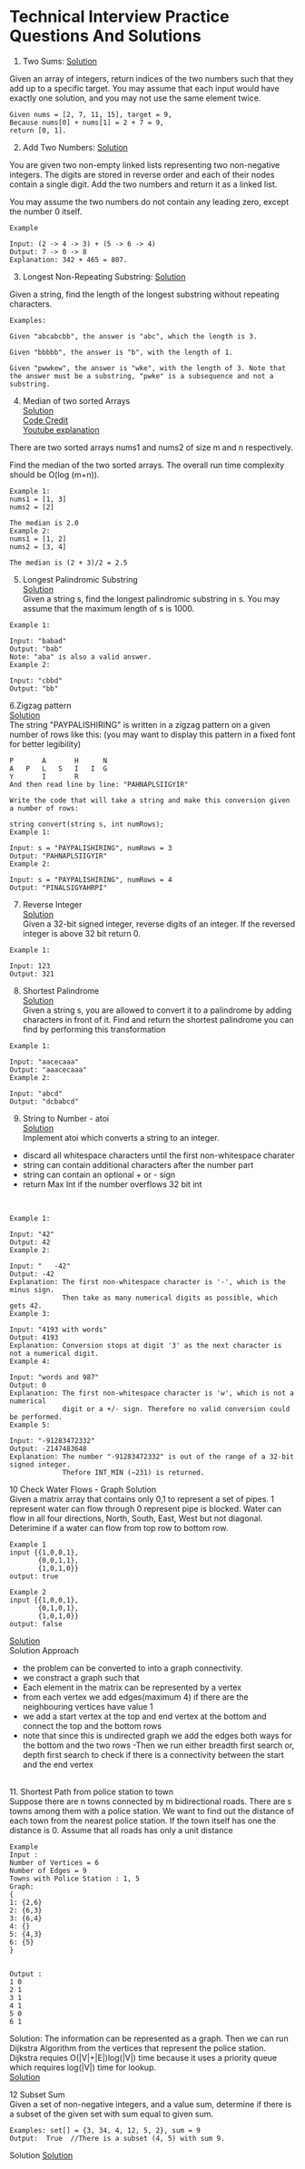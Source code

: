 # Technical Interview Practice Questions And Solutions
1. Two Sums: [Solution](src/main/java/TwoSums.java)

Given an array of integers, return indices of the two numbers such that they add up to a specific target.
You may assume that each input would have exactly one solution, and you may not use the same element twice.
```Example:
Given nums = [2, 7, 11, 15], target = 9,
Because nums[0] + nums[1] = 2 + 7 = 9,
return [0, 1].    
```

2. Add Two Numbers: [Solution](src/main/java/AddTwoNumbers.java)

You are given two non-empty linked lists representing two non-negative integers. The digits are stored in reverse order and each of their nodes contain a single digit. Add the two numbers and return it as a linked list.

You may assume the two numbers do not contain any leading zero, except the number 0 itself.
```
Example

Input: (2 -> 4 -> 3) + (5 -> 6 -> 4)
Output: 7 -> 0 -> 8
Explanation: 342 + 465 = 807.
```

3. Longest Non-Repeating Substring: [Solution](src/main/java/LongestNonRepeatingSubstring.java)

Given a string, find the length of the longest substring without repeating characters.
```
Examples:

Given "abcabcbb", the answer is "abc", which the length is 3.

Given "bbbbb", the answer is "b", with the length of 1.

Given "pwwkew", the answer is "wke", with the length of 3. Note that the answer must be a substring, "pwke" is a subsequence and not a substring.
```

4. Median of two sorted Arrays<br>
[Solution](src/main/java/SortedArraysMedian.java)<br>
[Code Credit](https://github.com/mission-peace/interview/blob/master/src/com/interview/binarysearch/MedianOfTwoSortedArrayOfDifferentLength.java)<br>
[Youtube explanation](https://www.youtube.com/watch?v=LPFhl65R7ww)<br>

There are two sorted arrays nums1 and nums2 of size m and n respectively.

Find the median of the two sorted arrays. The overall run time complexity should be O(log (m+n)).
```
Example 1:
nums1 = [1, 3]
nums2 = [2]

The median is 2.0
Example 2:
nums1 = [1, 2]
nums2 = [3, 4]

The median is (2 + 3)/2 = 2.5
```

5. Longest Palindromic Substring <br>
[Solution](src/main/java/LongestPalindromicSubstring.java)<br>
Given a string s, find the longest palindromic substring in s. You may assume that the maximum length of s is 1000.<br>

```
Example 1:

Input: "babad"
Output: "bab"
Note: "aba" is also a valid answer.
Example 2:

Input: "cbbd"
Output: "bb"
```

6.Zigzag pattern <br>
[Solution](src/main/java/ZigZagConversion.java)<br>
The string "PAYPALISHIRING" is written in a zigzag pattern on a given number of rows like this: (you may want to display this pattern in a fixed font for better legibility)
```
P       A       H      N
A   P   L   S   I   I  G
Y       I       R
And then read line by line: "PAHNAPLSIIGYIR"

Write the code that will take a string and make this conversion given a number of rows:

string convert(string s, int numRows);
Example 1:

Input: s = "PAYPALISHIRING", numRows = 3
Output: "PAHNAPLSIIGYIR"
Example 2:

Input: s = "PAYPALISHIRING", numRows = 4
Output: "PINALSIGYAHRPI"

```

7. Reverse Integer<br>
[Solution](src/main/java/ReverseInteger.java)<br>
Given a 32-bit signed integer, reverse digits of an integer. If the reversed integer is above 32 bit return 0.<br>

```
Example 1:

Input: 123
Output: 321
```

8. Shortest Palindrome<br>
[Solution](src/main/java/ShortestPalindrome.java)<br>
Given a string s, you are allowed to convert it to a palindrome by adding characters in front of it. Find and return the shortest palindrome you can find by performing this transformation<br>

```
Example 1:

Input: "aacecaaa"
Output: "aaacecaaa"
Example 2:

Input: "abcd"
Output: "dcbabcd"
```

9. String to Number - atoi<br>
[Solution](src/main/java/StringToNumber.java)<br>
Implement atoi which converts a string to an integer.<br>
- discard all whitespace characters until the first non-whitespace charater
- string can contain additional characters after the number part
- string can contain an optional + or - sign
- return Max Int if the number overflows 32 bit int
<br>

```
Example 1:

Input: "42"
Output: 42
Example 2:

Input: "   -42"
Output: -42
Explanation: The first non-whitespace character is '-', which is the minus sign.
             Then take as many numerical digits as possible, which gets 42.
Example 3:

Input: "4193 with words"
Output: 4193
Explanation: Conversion stops at digit '3' as the next character is not a numerical digit.
Example 4:

Input: "words and 987"
Output: 0
Explanation: The first non-whitespace character is 'w', which is not a numerical 
             digit or a +/- sign. Therefore no valid conversion could be performed.
Example 5:

Input: "-91283472332"
Output: -2147483648
Explanation: The number "-91283472332" is out of the range of a 32-bit signed integer.
             Thefore INT_MIN (−231) is returned.

```

10 Check Water Flows - Graph Solution<br>
Given a matrix array that contains only 0,1 to represent a set of pipes. 1 represent water can flow through 0 represent pipe is blocked.
Water can flow in all four directions, North, South, East, West but not diagonal. Deterimine if a water can flow from top row to bottom row.
```
Example 1 
input {{1,0,0,1},
       {0,0,1,1},
       {1,0,1,0}}
output: true

Example 2 
input {{1,0,0,1},
       {0,1,0,1},
       {1,0,1,0}}
output: false
```
[Solution](src/main/java/FlowCheckerWithGraph.java)<br>
Solution Approach 
- the problem can be converted to into a graph connectivity.
- we constract a graph such that
-  Each element in the matrix can be represented by a vertex
- from each vertex we add edges(maximum 4) if there are the neighbouring vertices have value 1
- we add a start vertex at the top and end vertex at the bottom and connect the top and the bottom rows 
- note that since this is undirected graph we add the edges both ways for the bottom and the two rows 
-Then we run either breadth first search or, depth first search to check if there is a connectivity between the start and the end vertex
<br>
11. Shortest Path from police station to town<br>
Suppose there are n towns connected by m bidirectional roads. There are s towns among them with a police station. 
We want to find out the distance of each town from the nearest police station. If the town itself has one the distance is 0.
Assume that all roads has only a unit distance<br>

```
Example
Input : 
Number of Vertices = 6
Number of Edges = 9
Towns with Police Station : 1, 5
Graph:
{
1: {2,6}
2: {6,3}
3: {6,4}
4: {}
5: {4,3}
6: {5}
}


Output :
1 0
2 1
3 1
4 1
5 0
6 1
```

Solution:
The information can be represented as a graph. Then we can run Dijkstra Algorithm from the vertices that represent the police station.
Dijkstra requies O(|V|+|E|)log(|V|) time because it uses a priority queue which requires log(|V|) time for lookup.<br>
[Solution](src/main/java/ShortestPathFromPoliceStation.java) <br>

12 Subset Sum <br>
Given a set of non-negative integers, and a value sum, determine if there is a subset of the given set with sum equal to given sum.
```
Examples: set[] = {3, 34, 4, 12, 5, 2}, sum = 9
Output:  True  //There is a subset (4, 5) with sum 9.
```

Solution
[Solution](src/main/java/SubSetSum.java) <br>


